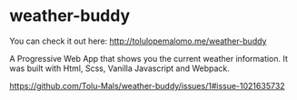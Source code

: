 # weather-buddy

You can check it out here: http://tolulopemalomo.me/weather-buddy

A Progressive Web App that shows you the current weather information. It was built with Html, Scss, Vanilla Javascript and Webpack.

https://github.com/Tolu-Mals/weather-buddy/issues/1#issue-1021635732


